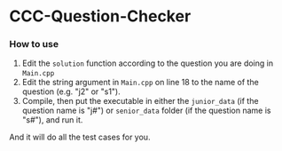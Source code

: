 # CCC-Question-Checker

### How to use

1. Edit the `solution` function according to the question you are doing in `Main.cpp`
2. Edit the string argument in `Main.cpp` on line 18 to the name of the question (e.g. "j2" or "s1").
3. Compile, then put the executable in either the `junior_data` (if the question name is "j#") or `senior_data` folder (if the question name is "s#"), and run it.

And it will do all the test cases for you.
